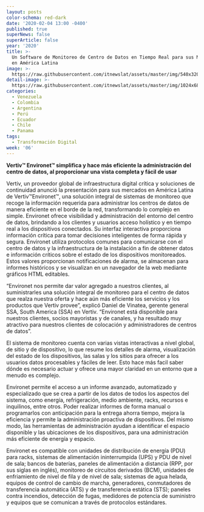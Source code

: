 ```yaml
---
layout: posts
color-schema: red-dark
date: '2020-02-04 13:00 -0400'
published: true
superNews: false
superArticle: false
year: '2020'
title: >-
  Un Software de Monitoreo de Centro de Datos en Tiempo Real para sus Mercados
  en América Latina
image: >-
  https://raw.githubusercontent.com/itnewslat/assets/master/img/540x320/Centro-de-Datos-Panduit-p.jpg
detail-image: >-
  https://raw.githubusercontent.com/itnewslat/assets/master/img/1024x680/Centro-de-Datos-Panduit-g.jpg
categories:
  - Venezuela
  - Colombia
  - Argentina
  - Perú
  - Ecuador
  - Chile
  - Panama
tags:
  - Transformación Digital
week: '06'
---
```

**Vertiv™ Environet™ simplifica y hace más eficiente la administración del centro de datos, al proporcionar una vista completa y fácil de usar**
 
Vertiv, un proveedor global de infraestructura digital crítica y soluciones de continuidad anunció la presentación para sus mercados en América Latina de Vertiv™Environet™, una solución integral de sistemas de monitoreo que recoge la información requerida para administrar los centros de datos de manera eficiente en el borde de la red, transformando lo complejo en simple.
Environet ofrece visibilidad y administración del entorno del centro de datos, brindando a los clientes y usuarios acceso holístico y en tiempo real a los dispositivos conectados. Su interfaz interactiva proporciona información crítica para tomar decisiones inteligentes de forma rápida y segura. Environet utiliza protocolos comunes para comunicarse con el centro de datos y la infraestructura de la instalación a fin de obtener datos e información críticos sobre el estado de los dispositivos monitoreados. Estos valores proporcionan notificaciones de alarma, se almacenan para informes históricos y se visualizan en un navegador de la web mediante gráficos HTML editables.

“Environet nos permite dar valor agregado a nuestros clientes, al suministrarles una solución integral de monitoreo para el centro de datos que realza nuestra oferta y hace aún más eficiente los servicios y los productos que Vertiv provee”, explicó Daniel de Vinatea, gerente general SSA, South America (SSA) en Vertiv. “Environet está disponible para nuestros clientes, socios mayoristas y de canales, y ha resultado muy atractivo para nuestros clientes de colocación y administradores de centros de datos”.

El sistema de monitoreo cuenta con varias vistas interactivas a nivel global, de sitio y de dispositivo, lo que resume los detalles de alarma, visualización del estado de los dispositivos, las salas y los sitios para ofrecer a los usuarios datos procesables y fáciles de leer. Esto hace más facil saber dónde es necesario actuar y ofrece una mayor claridad en un entorno que a menudo es complejo.
 
Environet permite el acceso a un informe avanzado, automatizado y especializado que se crea a partir de los datos de todos los aspectos del sistema, como energía, refrigeración, medio ambiente, racks, recursos e inquilinos, entre otros. Poder realizar informes de forma manual o programarlos con anticipación para la entrega ahorra tiempo, mejora la eficiencia y permite la administración proactiva de dispositivos. Del mismo modo, las herramientas de administración ayudan a identificar el espacio disponible y las ubicaciones de los dispositivos, para una administración más eficiente de energía y espacio.

Environet es compatible con unidades de distribución de energía (PDU) para racks, sistemas de alimentación ininterrumpida (UPS) y PDU de nivel de sala; bancos de baterías, paneles de alimentación a distancia (RPP, por sus siglas en inglés), monitoreo de circuitos derivados (BCM), unidades de enfriamiento de nivel de fila y de nivel de sala; sistemas de agua helada, equipos de control de cambio de marcha, generadores, conmutadores de transferencia automática (ATS) y de transferencia estática (STS); paneles contra incendios, detección de fugas, medidores de potencia de suministro y equipos que se comunican a través de protocolos estándares. 